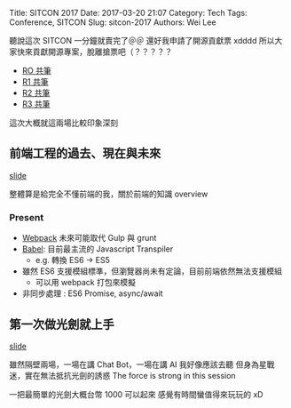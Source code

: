 Title: SITCON 2017
Date: 2017-03-20 21:07
Category: Tech
Tags: Conference, SITCON
Slug: sitcon-2017
Authors: Wei Lee

聽說這次 SITCON 一分鐘就賣完了＠＠
還好我申請了開源貢獻票 xdddd
所以大家快來貢獻開源專案，脫離搶票吧（？？？？？

<!--more-->

* [RO 共筆](https://hackmd.io/GYVgRgHAzALA7ABgLRjCGSYFMBMckCcOAJlEjjAnHAIYBsdIcwAjEA==?edit)
* [R1 共筆](https://hackmd.io/JwdgRgTAjCEQtAMygBhPALBiAOeOBTAYwGZ4ATAVmAMuxUsQxCA=?both)
* [R2 共筆](https://hackmd.io/CwVgnARghlBMAcBaAzAdgGzscDAzRUuUqi8AJrshBAAyqwCMZEQA?both)
* [R3 共筆](https://hackmd.io/MwNhBYFMDMCMEMC0BWADARnI85kkbMDogEwDsssJwJAxrGarEA==?both)

這次大概就這兩場比較印象深刻

## 前端工程的過去、現在與未來

[slide](http://slides.com/tz5514/deck-1-2#/)

整體算是給完全不懂前端的我，關於前端的知識 overview

### Present

* [Webpack](https://webpack.github.io) 未來可能取代 Gulp 與 grunt
* [Babel](https://babeljs.io): 目前最主流的 Javascript Transpiler
    * e.g. 轉換 ES6 → ES5
* 雖然 ES6 支援模組標準，但瀏覽器尚未有定論，目前前端依然無法支援模組
    * 可以用 webpack 打包來模擬
* 非同步處理 : ES6 Promise, async/await

## 第一次做光劍就上手

[slide](https://www.slideshare.net/mobile/ssuserb8be06/ss-73305383)

雖然隔壁兩場，一場在講 Chat Bot，一場在講 AI
我好像應該去聽
但身為星戰迷，實在無法抵抗光劍的誘惑
The force is strong in this session

一把最簡單的光劍大概台幣 1000 可以起來
感覺有時間蠻值得來玩玩的 xD

